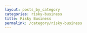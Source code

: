 ```yaml
---
layout: posts_by_category
categories: risky-business
title: Risky Business
permalink: /category/risky-business
---
```

